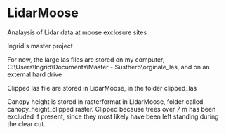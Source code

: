 # LidarMoose
Analaysis of Lidar data at moose exclosure sites

Ingrid's master project

For now, the large las files are stored on my computer, C:\Users\Ingrid\Documents\Master - Sustherb\orginale_las, and on an external hard drive

Clipped las file are stored in LidarMoose, in the folder clipped_las


Canopy height is stored in rasterformat in LidarMoose, folder called canopy_height_clipped raster. Clipped because trees over 7 m has been excluded if present, since they most likely have been left standing during the clear cut. 
